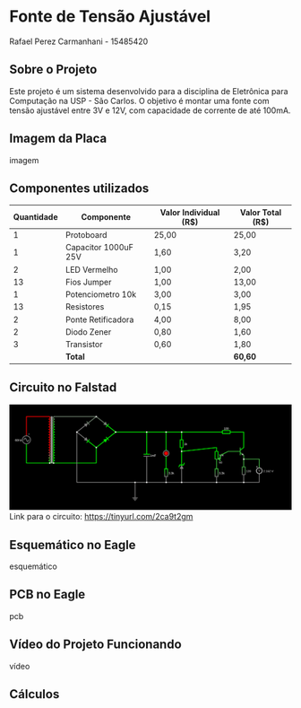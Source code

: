 # Fonte de Tensão Ajustável
Rafael Perez Carmanhani - 15485420

## Sobre o Projeto
Este projeto é um sistema desenvolvido para a disciplina de Eletrônica para Computação na USP - São Carlos. O objetivo é montar uma fonte com tensão ajustável entre 3V e 12V, com capacidade de corrente de até 100mA.

## Imagem da Placa
imagem

## Componentes utilizados

| Quantidade | Componente           | Valor Individual (R$) | Valor Total (R$) |
|------------|----------------------|-----------------------|------------------|
| 1          | Protoboard           | 25,00                 | 25,00            |
| 1          | Capacitor 1000uF 25V | 1,60                  | 3,20             |
| 2          | LED Vermelho         | 1,00                  | 2,00             |
| 13         | Fios Jumper          | 1,00                  | 13,00            |
| 1          | Potenciometro 10k    | 3,00                  | 3,00             |
| 13         | Resistores           | 0,15                  | 1,95             |
| 2          | Ponte Retificadora   | 4,00                  | 8,00             |
| 2          | Diodo Zener          | 0,80                  | 1,60             |
| 3          | Transistor           | 0,60                  | 1,80             |
|            | **Total**            |                       | **60,60**       |

## Circuito no Falstad
![circuito](circuit-20240730-1837.png)
Link para o circuito: https://tinyurl.com/2ca9t2gm

## Esquemático no Eagle
esquemático

## PCB no Eagle
pcb

## Vídeo do Projeto Funcionando
vídeo

## Cálculos
